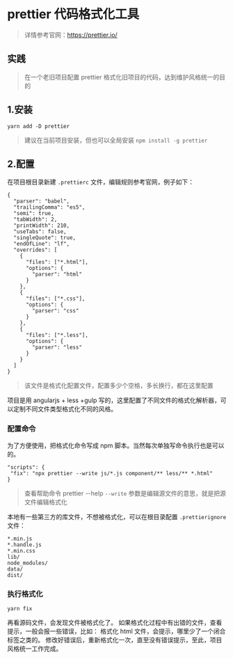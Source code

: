 # prettier 代码格式化工具
> 详情参考官网：https://prettier.io/

## 实践
> 在一个老旧项目配置 prettier 格式化旧项目的代码，达到维护风格统一的目的

## 1.安装
```
yarn add -D prettier
```
> 建议在当前项目安装，但也可以全局安装 `npm install -g prettier`

## 2.配置
在项目根目录新建 `.prettierc` 文件，编辑规则参考官网，例子如下：
```
{
  "parser": "babel",
  "trailingComma": "es5",
  "semi": true,
  "tabWidth": 2,
  "printWidth": 210,
  "useTabs": false,
  "singleQuote": true,
  "endOfLine": "lf",
  "overrides": [
    {
      "files": ["*.html"],
      "options": {
        "parser": "html"
      }
    },
    {
      "files": ["*.css"],
      "options": {
        "parser": "css"
      }
    },
    {
      "files": ["*.less"],
      "options": {
        "parser": "less"
      }
    }
  ]
}
```
> 该文件是格式化配置文件，配置多少个空格，多长换行，都在这里配置

项目是用 angularjs + less +gulp 写的，这里配置了不同文件的格式化解析器，可以定制不同文件类型格式化不同的风格。

### 配置命令
为了方便使用，把格式化命令写成 npm 脚本。当然每次单独写命令执行也是可以的。
```
"scripts": {
 "fix": "npx prettier --write js/*.js component/** less/** *.html"
}
```
> 查看帮助命令 prettier --help
`--write` 参数是编辑源文件的意思，就是把源文件编辑格式化

本地有一些第三方的库文件，不想被格式化，可以在根目录配置 `.prettierignore` 文件：
```
*.min.js
*.handle.js
*.min.css
lib/
node_modules/
data/
dist/
```

### 执行格式化
```
yarn fix
```
再看源码文件，会发现文件被格式化了。
如果格式化过程中有出错的文件，查看提示，一般会报一些错误，比如：
格式化 html 文件，会提示，哪里少了一个闭合标签之类的。
修改好错误后，重新格式化一次，直至没有错误提示，至此，项目风格统一工作完成。
